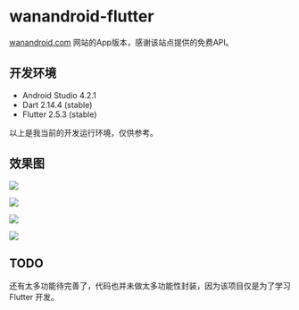 # wanandroid-flutter

[wanandroid.com](https://wanandroid.com) 网站的App版本，感谢该站点提供的免费API。

## 开发环境

- Android Studio 4.2.1
- Dart 2.14.4 (stable)
- Flutter 2.5.3 (stable)

以上是我当前的开发运行环境，仅供参考。

## 效果图

[![](./screenshot/1.png)]()

[![](./screenshot/2.png)]()

[![](./screenshot/3.png)]()

[![](./screenshot/4.png)]()

## TODO

还有太多功能待完善了，代码也并未做太多功能性封装，因为该项目仅是为了学习 Flutter 开发。

